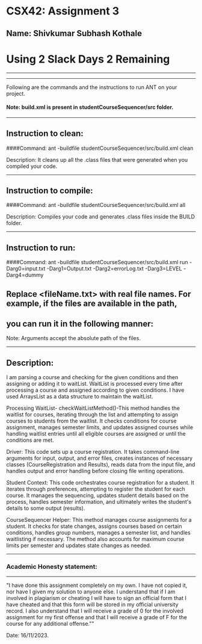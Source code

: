 # CSX42: Assignment 3
## Name: Shivkumar Subhash Kothale

# Using 2 Slack Days 2 Remaining
-----------------------------------------------------------------------
-----------------------------------------------------------------------


Following are the commands and the instructions to run ANT on your project.
#### Note: build.xml is present in studentCourseSequencer/src folder.

-----------------------------------------------------------------------
## Instruction to clean:

####Command: ant -buildfile studentCourseSequencer/src/build.xml clean

Description: It cleans up all the .class files that were generated when you
compiled your code.

-----------------------------------------------------------------------
## Instruction to compile:

####Command: ant -buildfile studentCourseSequencer/src/build.xml all

Description: Compiles your code and generates .class files inside the BUILD folder.

-----------------------------------------------------------------------
## Instruction to run:

####Command:  ant -buildfile studentCourseSequencer/src/build.xml run -Darg0=input.txt -Darg1=Output.txt -Darg2=errorLog.txt -Darg3=LEVEL -Darg4=dummy

## Replace <fileName.txt> with real file names. For example, if the files are available in the path,
## you can run it in the following manner:


Note: Arguments accept the absolute path of the files.


-----------------------------------------------------------------------
## Description:
   I am parsing a course and checking for the given conditions and then assigning or adding it to waitList.
   WaitList is processed every time after processing a course and assigned according to given conditions.
   I have used ArraysList as a data structure to maintain the waitList.
   
   Processing WaitList- checkWaitListMethod()-This method handles the waitlist for courses, iterating through the list and attempting to assign courses to students from the waitlist. It checks conditions for course assignment, manages semester limits, and updates assigned courses while handling waitlist entries until all eligible courses are assigned or until the conditions are met.
   
   Driver: This code sets up a course registration. It takes command-line arguments for input, output, and error files, creates instances of necessary classes (CourseRegistration and Results), reads data from the input file, and handles output and error handling before closing file writing operations.

   Student Context: This code orchestrates course registration for a student. It iterates through preferences, attempting to register the student for each course. It manages the sequencing, updates student details based on the process, handles semester information, and ultimately writes the student's details to some output (results).

   CourseSequencer Helper: This method manages course assignments for a student. It checks for state changes, assigns courses based on certain conditions, handles group numbers, manages a semester list, and handles waitlisting if necessary. The method also accounts for maximum course limits per semester and updates state changes as needed.

-----------------------------------------------------------------------
### Academic Honesty statement:
-----------------------------------------------------------------------

"I have done this assignment completely on my own. I have not copied
it, nor have I given my solution to anyone else. I understand that if
I am involved in plagiarism or cheating I will have to sign an
official form that I have cheated and that this form will be stored in
my official university record. I also understand that I will receive a
grade of 0 for the involved assignment for my first offense and that I
will receive a grade of F for the course for any additional
offense.""

Date:  16/11/2023.


